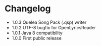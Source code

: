 # Changelog
- 1.0.3 Quelea Song Pack (.qsp) writer
- 1.0.2 UTF-8 bugfix for OpenLyricsReader
- 1.0.1 Java 8 compatibility
- 1.0.0 First public release